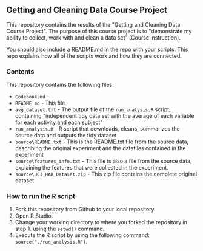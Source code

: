 ## Getting and Cleaning Data Course Project

This repository contains the results of the "Getting and Cleaning Data Course Project". The purpose of this course project is to "demonstrate my ability to collect, work with and clean a data set" (Course instruction).

You should also include a README.md in the repo with your scripts. This repo explains how all of the scripts work and how they are connected.

### Contents
This repository contains the following files:
* `Codebook.md` - 
* `README.md` - This file
* `avg_dataset.txt` - The output file of the `run_analysis.R` script, containing "independent tidy data set with the average of each variable for each activity and each subject"
* `run_analysis.R` - R script that downloads, cleans, summarizes the source data and outputs the tidy dataset
* `source\README.txt` - This is the README.txt file from the source data, describing the original experiment and the datafiles contained in the experiment
* `source\features_info.txt` - This file is also a file from the source data, explaining the features that were collected in the experiment.
* `source\UCI_HAR_Dataset.zip` - This zip file contains the complete original dataset

### How to run the R script
1. Fork this repository from Github to your local repository.
2. Open R Studio.
3. Change your working directory to where you forked the repository in step 1. using the `setwd()` command.
4. Execute the R script by using the following command: `source("./run_analysis.R")`. 



